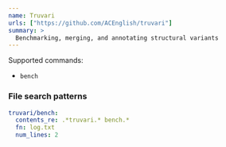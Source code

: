 ```yaml
---
name: Truvari
urls: ["https://github.com/ACEnglish/truvari"]
summary: >
  Benchmarking, merging, and annotating structural variants
---
```


<!--
~~~~~ DO NOT EDIT ~~~~~
This file is autogenerated from the MultiQC module python docstring.
Do not edit the markdown, it will be overwritten.

File path for the source of this content: multiqc/modules/truvari/truvari.py
~~~~~~~~~~~~~~~~~~~~~~~
-->

Supported commands:

- `bench`

### File search patterns

```yaml
truvari/bench:
  contents_re: .*truvari.* bench.*
  fn: log.txt
  num_lines: 2
```
